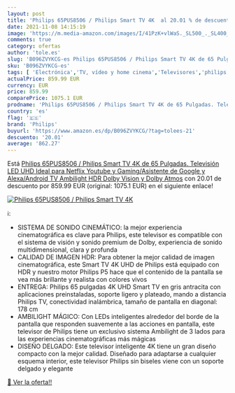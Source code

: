 ```yaml
---
layout: post
title: 'Philips 65PUS8506 / Philips Smart TV 4K  al 20.01 % de descuento'
date: 2021-11-08 14:15:19
image: 'https://m.media-amazon.com/images/I/41PzK+vlWaS._SL500_._SL400_.jpg'
comments: true
category: ofertas
author: 'tole.es'
slug: 'B096ZVYKCG-es Philips 65PUS8506 / Philips Smart TV 4K de 65 Pulgadas....'
sku: 'B096ZVYKCG-es'
tags: [ 'Electrónica','TV, vídeo y home cinema','Televisores','philips','smart','tv', ]
actualPrice: 859.99 EUR
currency: EUR
price: 859.99
comparePrice: 1075.1 EUR
prodname: 'Philips 65PUS8506 / Philips Smart TV 4K de 65 Pulgadas. Televisión LED UHD Ideal para Netflix  Youtube y Gaming/Asistente de Google y Alexa/Android TV  Ambilight  HDR  Dolby Vision y Dolby Atmos'
country: 'es'
flag: '🇪🇸'
brand: 'Philips'
buyurl: 'https://www.amazon.es/dp/B096ZVYKCG/?tag=tolees-21'
descuento: '20.01'
average: '862.27'
---
```


Está [Philips 65PUS8506 / Philips Smart TV 4K de 65 Pulgadas. Televisión LED UHD Ideal para Netflix  Youtube y Gaming/Asistente de Google y Alexa/Android TV  Ambilight  HDR  Dolby Vision y Dolby Atmos](https://www.amazon.es/dp/B096ZVYKCG/?tag=tolees-21) con 20.01 de descuento por 859.99 EUR (original: 1075.1 EUR) en el siguiente enlace!

[![Philips 65PUS8506 / Philips Smart TV 4K ](https://m.media-amazon.com/images/I/41PzK+vlWaS._SL500_._SL400_.jpg)](https://www.amazon.es/dp/B096ZVYKCG/?tag=tolees-21)

ℹ️:

- SISTEMA DE SONIDO CINEMÁTICO: la mejor experiencia cinematográfica es clave para Philips, este televisor es compatible con el sistema de visión y sonido premium de Dolby, experiencia de sonido multidimensional, clara y profunda
- CALIDAD DE IMAGEN HDR: Para obtener la mejor calidad de imagen cinematográfica, este Smart TV 4K UHD de Philips está equipado con HDR y nuestro motor Philips P5 hace que el contenido de la pantalla se vea más brillante y realista con colores vivos
- ENTREGA: Philips 65 pulgadas 4K UHD Smart TV en gris antracita con aplicaciones preinstaladas, soporte ligero y plateado, mando a distancia Philips TV, conectividad inalámbrica, tamaño de pantalla en diagonal: 178 cm
- AMBILIGHT MÁGICO: Con LEDs inteligentes alrededor del borde de la pantalla que responden suavemente a las acciones en pantalla, este televisor de Philips tiene un exclusivo sistema Ambilight de 3 lados para las experiencias cinematográficas más mágicas
- DISEÑO DELGADO: Este televisor inteligente 4K tiene un gran diseño compacto con la mejor calidad. Diseñado para adaptarse a cualquier esquema interior, este televisor Philips sin biseles viene con un soporte delgado y elegante

[🛒 Ver la oferta!!](https://www.amazon.es/dp/B096ZVYKCG/?tag=tolees-21)

